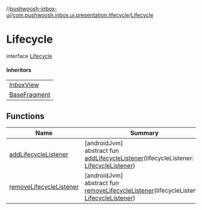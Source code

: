 //[pushwoosh-inbox-ui](../../../index.md)/[com.pushwoosh.inbox.ui.presentation.lifecycle](../index.md)/[Lifecycle](index.md)

# Lifecycle

interface [Lifecycle](index.md)

#### Inheritors

| |
|---|
| [InboxView](../../com.pushwoosh.inbox.ui.presentation.presenter/-inbox-view/index.md) |
| [BaseFragment](../../com.pushwoosh.inbox.ui.presentation.view.fragment/-base-fragment/index.md) |

## Functions

| Name | Summary |
|---|---|
| [addLifecycleListener](add-lifecycle-listener.md) | [androidJvm]<br>abstract fun [addLifecycleListener](add-lifecycle-listener.md)(lifecycleListener: [LifecycleListener](../-lifecycle-listener/index.md)) |
| [removeLifecycleListener](remove-lifecycle-listener.md) | [androidJvm]<br>abstract fun [removeLifecycleListener](remove-lifecycle-listener.md)(lifecycleListener: [LifecycleListener](../-lifecycle-listener/index.md)) |
